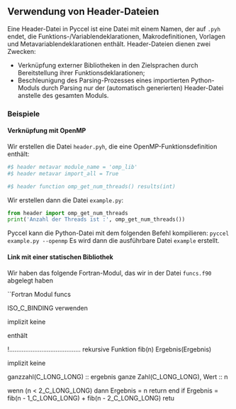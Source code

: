 
## Verwendung von Header-Dateien

Eine Header-Datei in Pyccel ist eine Datei mit einem Namen, der auf `.pyh` endet, die Funktions-/Variablendeklarationen, Makrodefinitionen, Vorlagen und Metavariablendeklarationen enthält.
Header-Dateien dienen zwei Zwecken:
- Verknüpfung externer Bibliotheken in den Zielsprachen durch Bereitstellung ihrer Funktionsdeklarationen;
- Beschleunigung des Parsing-Prozesses eines importierten Python-Moduls durch Parsing nur der (automatisch generierten) Header-Datei anstelle des gesamten Moduls.

### Beispiele
#### Verknüpfung mit OpenMP
Wir erstellen die Datei `header.pyh`, die eine OpenMP-Funktionsdefinition enthält:

```python
#$ header metavar module_name = 'omp_lib'
#$ header metavar import_all = True

#$ header function omp_get_num_threads() results(int)
```
Wir erstellen dann die Datei `example.py`:

```python
from header import omp_get_num_threads
print('Anzahl der Threads ist :', omp_get_num_threads())
```
Pyccel kann die Python-Datei mit dem folgenden Befehl kompilieren: `pyccel example.py --openmp`
Es wird dann die ausführbare Datei `example` erstellt.
#### Link mit einer statischen Bibliothek
Wir haben das folgende Fortran-Modul, das wir in der Datei `funcs.f90` abgelegt haben  

``Fortran
Modul funcs

ISO_C_BINDING verwenden

implizit keine

enthält

!........................................
rekursive Funktion fib(n) Ergebnis(Ergebnis)

implizit keine

ganzzahl(C_LONG_LONG) :: ergebnis
ganze Zahl(C_LONG_LONG), Wert :: n

wenn (n < 2_C_LONG_LONG) dann
  Ergebnis = n
  return
end if
Ergebnis = fib(n - 1_C_LONG_LONG) + fib(n - 2_C_LONG_LONG)
retu
